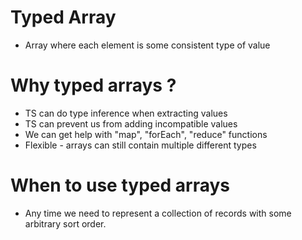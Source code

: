# Typed Array

- Array where each element is some consistent type of value

# Why typed arrays ?

- TS can do type inference when extracting values
- TS can prevent us from adding incompatible values
- We can get help with "map", "forEach", "reduce" functions
- Flexible - arrays can still contain multiple different types

# When to use typed arrays

- Any time we need to represent a collection of records with some arbitrary sort order.
